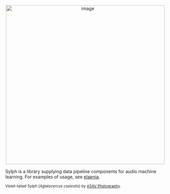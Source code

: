 <p align="center">
  <img width=500px src="https://user-images.githubusercontent.com/52205/74552822-b0f85f00-4f1b-11ea-908d-48d4f301b6a3.png" alt="image" />
</p>

Sylph is a library supplying data pipeline components for audio machine learning. For examples of usage, see [elaenia](https://github.com/dandavison/elaenia).

<sub>Violet-tailed Sylph (_Aglaiocercus coelestis_) by [ASAV Photography](https://www.flickr.com/photos/asavphotography/40102720883).</sub>
